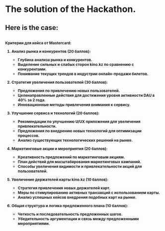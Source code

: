 <h1>The solution of the Hackathon.</h1>

<h2>Here is the case:<h2>

<div style="font-weight: 700; font-size: 12px;">
Критерии для кейса от Mastercard:

1. Анализ рынка и конкурентов (20 баллов):
   - Глубина анализа рынка и конкурентов.
   - Выделение сильных и слабых сторон kino.kz по сравнению с конкурентами.
   - Понимание текущих трендов в индустрии онлайн-продажи билетов.

2. Стратегия увеличения пользователей (30 баллов):
   - Предложения по привлечению новых пользователей.
   - Целенаправленные действия для достижения уровня активности DAU в 40% за 2 года.
   - Инновационные методы привлечения внимания к сервису.

3. Улучшение сервиса и технологий (20 баллов):
   - Рекомендации по улучшению U/UX приложения для увеличения привлекательности.
   - Предложения по внедрению новых технологий для оптимизации процессов.
   - Анализ существующих технологических решений на рынке.

4. Маркетинговые акции и мероприятия (20 баллов):
   - Креативность предложений по маркетинговым акциям.
   - План действий для масштабирования маркетинговых кампаний.
   - Способы увеличения видимости и привлекательности акций для пользователей.

5. Увеличение держателей карты kino.kz (10 баллов):
   - Стратегия привлечения новых держателей карт.
   - Меры по стимулированию активных транзакций с использованием карты.
   - Анализ успешных кейсов внедрения подобных карт на рынке.

6. Общая структура и логика предложенного плана (10 баллов):
   - Четкость и последовательность предложенных шагов.
   - Убедительность аргументации и связь между предложенными мероприятиями.
</div>
